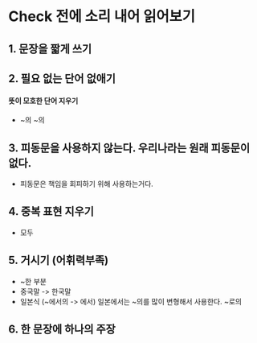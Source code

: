 
# Check 전에 소리 내어 읽어보기

## 1. 문장을 짧게 쓰기 
## 2. 필요 없는 단어 없애기
#### 뜻이 모호한 단어 지우기
- ~의 ~의
## 3. 피동문을 사용하지 않는다. 우리나라는 원래 피동문이 없다.
- 피동문은 책임을 회피하기 위해 사용하는거다.
## 4. 중복 표현 지우기
- 모두 
## 5. 거시기 (어휘력부족)
- ~한 부분
- 중국말 -> 한국말 
- 일본식 (~에서의 -> 에서) 일본에서는 ~의를 많이 변형해서 사용한다. ~로의 
## 6. 한 문장에 하나의 주장